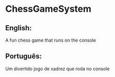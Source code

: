 # ChessGameSystem
## English:

A fun chess game that runs on the console

## Português:

Um divertido jogo de xadrez que roda no console
